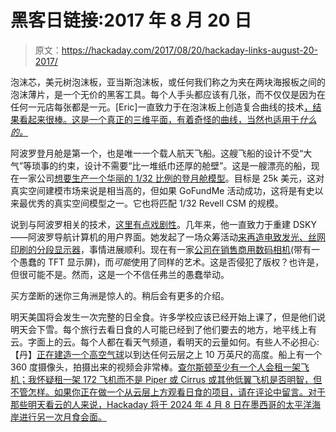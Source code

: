# 黑客日链接:2017 年 8 月 20 日

> 原文：<https://hackaday.com/2017/08/20/hackaday-links-august-20-2017/>

泡沫芯，美元树泡沫板，亚当斯泡沫板，或任何我们称之为夹在两块海报板之间的泡沫薄片，是一个无价的黑客工具。每个人手头都应该有几张，而不仅仅是因为在任何一元店每张都是一元。[Eric]一直致力于在泡沫板上创造复合曲线的技术[，结果看起来很棒。这是一个真正的三维平面，有着奇怪的曲线，当然也适用于*什么的。*](https://www.youtube.com/watch?v=2y5obU06JnQ&feature=youtu.be)

阿波罗登月舱是第一个，也是唯一一个载人航天飞船。这艘飞船的设计不受“大气”等琐事的约束，设计不需要“比一堆纸巾还厚的舱壁”。这是一艘漂亮的船，现在一家公司[想要生产一个华丽的 1/32 比例的登月舱模型](https://www.gofundme.com/lunar-module-model-kit-production)。目标是 25k 美元，这对真实空间建模市场来说是相当高的，但如果 GoFundMe 活动成功，这将是有史以来最优秀的真实空间模型之一。它也将匹配 1/32 Revell CSM 的规模。

说到与阿波罗相关的技术，[这里有点戏剧性](https://twitter.com/contourcorsets/status/898542414469660672)。几年来，他一直致力于重建 DSKY——阿波罗导航计算机的用户界面。她发起了一场众筹活动[来再造电致发光、丝网印刷的分段显示器](https://www.gofundme.com/apollo-dsky-display-project)，事情进展顺利。现在有一家[公司在销售商用数码相机](http://www.ebay.com/itm/DSKY-with-Integrated-AGC-runs-NASA-MIT-Code/263108795288?hash=item3d42819b98%3Ag%3AIwoAAOSw35lZePeX)(带有一个愚蠢的 TFT 显示屏)，而*可能*使用了同样的艺术。这是否侵犯了版权？也许是，但很可能不是。然而，这是一个不信任弗兰的愚蠢举动。

买方垄断的迷你三角洲是惊人的。稍后会有更多的介绍。

明天美国将会发生一次完整的日全食。许多学校应该已经开始上课了，但是他们说明天会下雪。每个旅行去看日食的人可能已经到了他们要去的地方，地平线上有云。字面上的云。每个人都在看天气频道，看明天的云量如何。有些人不必担心:【丹】[正在建造一个高空气球](https://hackaday.io/project/26881-solar-eclipse-high-altitude-balloon)以到达任何云层之上 10 万英尺的高度。船上有一个 360 度摄像头，拍摄出来的视频会非常棒。[查尔斯顿至少有一个人会租一架飞机；我怀疑租一架 172 飞机而不是 Piper 或 Cirrus 或其他低翼飞机是否明智，但不管怎样。如果你正在做一个从云层上方观看日食的项目，请在评论中留言。对于那些明天看云的人来说，Hackaday 将于 2024 年 4 月 8 日在墨西哥的太平洋海岸进行另一次月食会面。](https://hackaday.io/event/25911-2017-eclipse-meetup-charleston-sc)